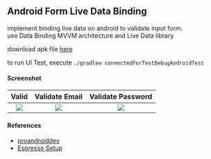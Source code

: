## Android Form Live Data Binding ##

implement binding live data on android to validate input form.  
use Data Binding MVVM architecture and Live Data library  

download apk file [here](https://www.dropbox.com/s/pdvt5x7scwbi4c8)

to run UI Test, execute `./gradlew connectedForTestDebugAndroidTest`

#### Screenshot
| Valid | Validate Email | Validate Password |
| :---: | :---: | :---: |
| ![](https://i.imgur.com/8gqP1cZ.png) | ![](https://i.imgur.com/zWOMpT8.png) | ![](https://i.imgur.com/PWjfwPC.png) |

#### References ####
- [proandroiddev](https://proandroiddev.com/advanced-data-binding-binding-to-livedata-one-and-two-way-binding-dae1cd68530f)
- [Espresso Setup](https://developer.android.com/training/testing/espresso/setup)
